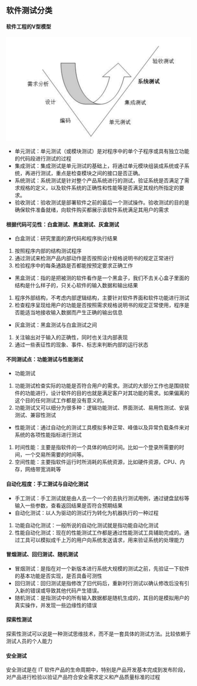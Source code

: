 ## 软件测试分类
#### 软件工程的V型模型
![软件工程的V型模型](pic/%E6%B5%8B%E8%AF%95%E7%90%86%E8%AE%BA%E5%9F%BA%E7%A1%80.png)
- 单元测试：单元测试（或模块测试）是对程序中的单个子程序或具有独立功能的代码段进行测试的过程
- 集成测试：集成测试是单元测试的基础上，将通过单元模块组装成系统或子系统，再进行测试，重点是检查模块之间的接口是否正确。
- 系统测试：系统测试是针对整个产品系统进行的测试，验证系统是否满足了需求规格的定义，以及软件系统的正确性和性能等是否满足其规约所指定的要求。
- 验收测试：验收测试是部署软件之前的最后一个测试操作。验收测试的目的是确保软件准备就绪，向软件购买都展示该软件系统满足其用户的需求

#### 根据代码可见性：白盒测试、黑盒测试、灰盒测试
- 白盒测试：研究里面的源代码和程序执行结果
1. 按照程序内部的结构测试程序
2. 通过测试来检测产品内部动作是否按照设计规格说明书的规定正常进行
3. 检验程序中的每条通路是否都能按预定要求正确工作
- 黑盒测试：指的是把被测的软件看作是一个黑盒子，我们不去关心盒子里面的结构是什么样子的，只关心软件的输入数据和输出结果
1. 程序外部结构，不考虑内部逻辑结构，主要针对软件界面和软件功能进行测试
2. 检查程序呈现给用户的功能是否按照需求规格说明书的规定正常使用，程序是否能适当地接收输入数据而产生正确的输出信息
- 灰盒测试：黑盒测试与白盒测试之间
1. 关注输出对于输入的正确性，同时也关注内部表现
2. 通过一些表征性的现象、事件、标志来判断内部的运行状态


#### 不同测试点：功能测试与性能测试
- 功能测试
1. 功能测试检查实际的功能是否符合用户的需求。测试的大部分工作也是围绕软件的功能进行，设计软件的目的也就是满足客户对其功能的需求。如果偏离的这个目的任何测试工作都是没有意义的。
2. 功能测试又可以细分为很多种：逻辑功能测试、界面测试、易用性测试、安装测试、兼容性测试
- 性能测试：通过自动化的测试工具模拟多种正常、峰值以及异常负载条件来对系统的各项性能指标进行测试
1. 时间性能：主要是指软件的一个具体的响应时间。比如一个登录所需要的时间，一个交易所需要的时间等。
2. 空间性能：主要指软件运行时所消耗的系统资源，比如硬件资源，CPU、内存，网络带宽消耗等


#### 自动化程度：手工测试与自动化测试
- 手工测试：手工测试就是由人去一个一个的去执行测试用例，通过键盘鼠标等输入一些参数，查看返回结果是否符合预期结果
- 自动化测试：以人为驱动的测试行为转化为机器执行的一种过程
1. 功能自动化测试：一般所说的自动化测试就是指功能自动化测试
2. 性能自动化测试：现在的性能测试工作都是通过性能测试工具辅助完成的。通过工具可以模拟成千上万的用户向系统发送请求，用来验证系统的处理能力


#### 冒烟测试、回归测试、随机测试
- 冒烟测试：是指在对一个新版本进行系统大规模的测试之前，先验证一下软件的基本功能是否实现，是否具备可测性
- 回归测试：回归测试是指修改了旧代码后，重新时行测试以确认修改后没有引入新的错误或导致其他代码产生错误。
- 随机测试：是指测试中的所有输入数据都是随机生成的，其目的是模拟用户的真实操作，并发现一些边缘性的错误


#### 探索性测试
探索性测试可以说是一种测试思维技术，而不是一套具体的测试方法。比较依赖于测试人员的个人能力

#### 安全测试
安全测试是在 IT 软件产品的生命周期中，特别是产品开发基本完成到发布阶段，对产品进行检验以验证产品符合安全需求定义和产品质量标准的过程